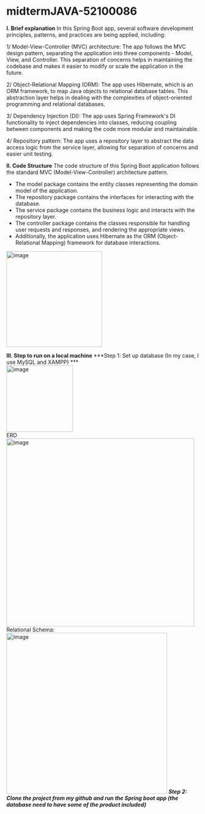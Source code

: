 # midtermJAVA-52100086
**I. Brief explanation**
In this Spring Boot app, several software development principles, patterns, and practices are being applied, including:

1/ Model-View-Controller (MVC) architecture: The app follows the MVC design pattern, separating the application into three components - Model, View, and Controller. This separation of concerns helps in maintaining the codebase and makes it easier to modify or scale the application in the future.

2/ Object-Relational Mapping (ORM): The app uses Hibernate, which is an ORM framework, to map Java objects to relational database tables. This abstraction layer helps in dealing with the complexities of object-oriented programming and relational databases.

3/ Dependency Injection (DI): The app uses Spring Framework's DI functionality to inject dependencies into classes, reducing coupling between components and making the code more modular and maintainable.

4/ Repository pattern: The app uses a repository layer to abstract the data access logic from the service layer, allowing for separation of concerns and easier unit testing.

**II. Code Structure**
The code structure of this Spring Boot application follows the standard MVC (Model-View-Controller) architecture pattern.
- The model package contains the entity classes representing the domain model of the application.
- The repository package contains the interfaces for interacting with the database.
- The service package contains the business logic and interacts with the repository layer.
- The controller package contains the classes responsible for handling user requests and responses, and rendering the appropriate views.
- Additionally, the application uses Hibernate as the ORM (Object-Relational Mapping) framework for database interactions.

<img width="250" alt="image" src="https://user-images.githubusercontent.com/122030902/229352127-94eacf9d-76a3-4e12-9408-34848742d548.png">

**III. Step to run on a local machine**
***Step 1: Set up database (In my case, I use MySQL and XAMPP) ***
<br />
<img width="174" alt="image" src="https://user-images.githubusercontent.com/122030902/229353082-bab813c6-8aa9-4074-8c91-080d5d796cb5.png">
<br />
ERD
<br />
<img width="491" alt="image" src="https://user-images.githubusercontent.com/122030902/229353143-6b78dc30-1e81-493a-aa17-4498908ada57.png">
<br />
Relational Schema:
<br />
<img width="420" alt="image" src="https://user-images.githubusercontent.com/122030902/229353170-62a8fccc-a858-4bb9-9720-54735196d4c8.png">
***Step 2: Clone the project from my github and run the Spring boot app (the database need to have some of the product included)***
<br />






